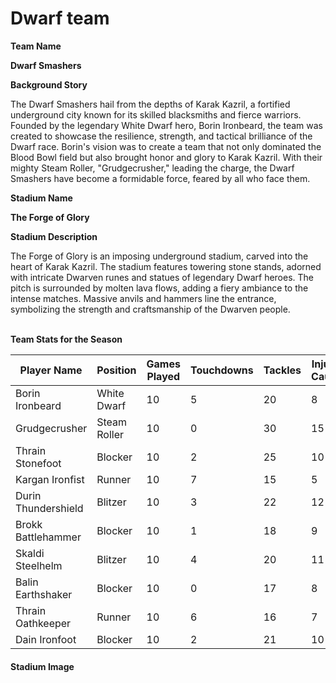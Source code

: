 # Dwarf team

**Team Name**

**Dwarf Smashers**

**Background Story**

The Dwarf Smashers hail from the depths of Karak Kazril, a fortified underground city known for its skilled blacksmiths and fierce warriors. Founded by the legendary White Dwarf hero, Borin Ironbeard, the team was created to showcase the resilience, strength, and tactical brilliance of the Dwarf race. Borin's vision was to create a team that not only dominated the Blood Bowl field but also brought honor and glory to Karak Kazril. With their mighty Steam Roller, "Grudgecrusher," leading the charge, the Dwarf Smashers have become a formidable force, feared by all who face them.

**Stadium Name**

**The Forge of Glory**



**Stadium Description**

The Forge of Glory is an imposing underground stadium, carved into the heart of Karak Kazril. The stadium features towering stone stands, adorned with intricate Dwarven runes and statues of legendary Dwarf heroes. The pitch is surrounded by molten lava flows, adding a fiery ambiance to the intense matches. Massive anvils and hammers line the entrance, symbolizing the strength and craftsmanship of the Dwarven people.

\
**Team Stats for the Season**

| Player Name         | Position     | Games Played | Touchdowns | Tackles | Injuries Caused | MVP Awards |
| ------------------- | ------------ | ------------ | ---------- | ------- | --------------- | ---------- |
| Borin Ironbeard     | White Dwarf  | 10           | 5          | 20      | 8               | 3          |
| Grudgecrusher       | Steam Roller | 10           | 0          | 30      | 15              | 5          |
| Thrain Stonefoot    | Blocker      | 10           | 2          | 25      | 10              | 2          |
| Kargan Ironfist     | Runner       | 10           | 7          | 15      | 5               | 4          |
| Durin Thundershield | Blitzer      | 10           | 3          | 22      | 12              | 3          |
| Brokk Battlehammer  | Blocker      | 10           | 1          | 18      | 9               | 1          |
| Skaldi Steelhelm    | Blitzer      | 10           | 4          | 20      | 11              | 2          |
| Balin Earthshaker   | Blocker      | 10           | 0          | 17      | 8               | 1          |
| Thrain Oathkeeper   | Runner       | 10           | 6          | 16      | 7               | 3          |
| Dain Ironfoot       | Blocker      | 10           | 2          | 21      | 10              | 2          |

#### Stadium Image

